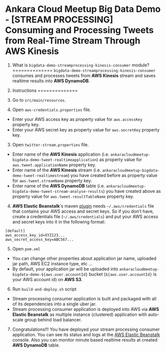 # Ankara Cloud Meetup Big Data Demo - [STREAM PROCESSING] Consuming and Processing Tweets from Real-Time Stream Through AWS Kinesis

1. What is `bigdata-demo-streamprocessing-kinesis-consumer` module?
==============
`bigdata-demo-streamprocessing-kinesis-consumer` consumes and processes tweets from **AWS Kinesis** stream
and saves realtime results into **AWS DynamoDB**.

2. Instructions
==============
1. Go to `src/main/resources`.
2. Open `aws-credentials.properties` file.
  * Enter your AWS access key as property value for `aws.accessKey` property key. 
  * Enter your AWS secret key as property value for `aws.secretKey` property key.
3. Open `twitter-stream.properties` file.
  * Enter name of the **AWS Kinesis** application (i.e. `ankaracloudmeetup-bigdata-demo-tweet-realtimeapplication`) 
    as property value for `aws.tweet.applicationName` property key.
  * Enter name of the **AWS Kinesis** stream (i.e. `ankaracloudmeetup-bigdata-demo-tweet-realtimestream`) 
    you have created before as property value for `aws.tweet.streamName` property key.
  * Enter name of the **AWS DynamoDB** table (i.e. `ankaracloudmeetup-bigdata-demo-tweet-stream-analyse-results`) 
    you have created above as property value for `aws.tweet.resultTableName` property key.
4. **AWS Elastic Beanstalk**'s maven [plugin](http://beanstalker.ingenieux.com.br/beanstalk-maven-plugin/usage.html) 
needs `~/.aws/credentials` file that contains your AWS access and secret keys. 
So if you don't have, create a credentials file  (`~/.aws/credentials`) and put your AWS access and secret keys into it in the following format:

  ```
  [default]
  aws_access_key_id=XYZ123...
  aws_secret_access_key=ABC567...
  ```

5. Open `pom.xml`
  * You can change other properties about application jar name, uploaded jar path, AWS EC2 instance type, etc ...
  * By default, your application jar will be uploaded into `ankaracloudmeetup-bigdata-demo-${aws.user.accountId}` bucket 
    (`${aws.user.accountId}` is your AWS account id) on **AWS S3**.
6. Run `build-and-deploy.sh` script
  * Stream processing consumer application is built  and packaged with all of its dependencies into a single uber jar.
  * Stream processing consumer application is deployed into AWS via **AWS Elastic Beanstalk** 
    as multiple instance (clustered) application with auto-scale group behind load balancer.
7. Congratulations!!! You have deployed your stream processing consumer application. 
   You can see its status and logs at the [AWS Elastic Beanstalk](https://console.aws.amazon.com/elasticbeanstalk) console.
   Also you can monitor minute based realtime results at created **AWS DynamoDB** table.
